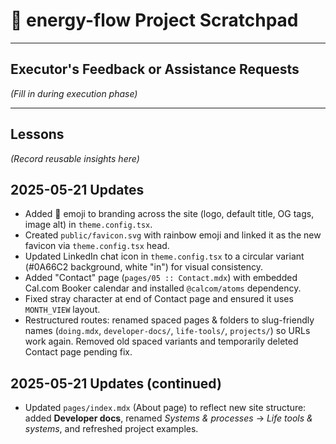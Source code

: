 # 🚧 energy-flow Project Scratchpad

---

## Executor's Feedback or Assistance Requests

*(Fill in during execution phase)*

---

## Lessons

*(Record reusable insights here)*

## 2025-05-21 Updates
- Added 🌈 emoji to branding across the site (logo, default title, OG tags, image alt) in `theme.config.tsx`.
- Created `public/favicon.svg` with rainbow emoji and linked it as the new favicon via `theme.config.tsx` head.
- Updated LinkedIn chat icon in `theme.config.tsx` to a circular variant (#0A66C2 background, white "in") for visual consistency.
- Added "Contact" page (`pages/05 :: Contact.mdx`) with embedded Cal.com Booker calendar and installed `@calcom/atoms` dependency.
- Fixed stray character at end of Contact page and ensured it uses `MONTH_VIEW` layout.
- Restructured routes: renamed spaced pages & folders to slug-friendly names (`doing.mdx`, `developer-docs/`, `life-tools/`, `projects/`) so URLs work again. Removed old spaced variants and temporarily deleted Contact page pending fix.

## 2025-05-21 Updates (continued)
- Updated `pages/index.mdx` (About page) to reflect new site structure: added **Developer docs**, renamed *Systems & processes* → *Life tools & systems*, and refreshed project examples.



